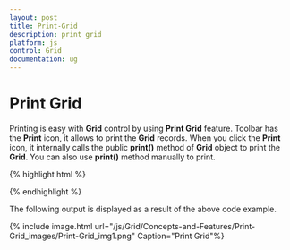 ```yaml
---
layout: post
title: Print-Grid
description: print grid
platform: js
control: Grid
documentation: ug
---
```


# Print Grid

Printing is easy with **Grid** control by using **Print Grid** feature. Toolbar has the **Print** icon, it allows to print the **Grid** records. When you click the **Print** icon, it internally calls the public **print()** method of **Grid** object to print the **Grid**. You can also use **print()** method manually to print.

{% highlight html %}

 <div id="Grid"></div>
    <script type="text/javascript">
        $(function () {
            $("#Grid").ejGrid({
                // the datasource "window.gridData" is referred from jsondata.min.js
                dataSource: window.gridData,
                toolbarSettings:{showToolbar:true,toolbarItems: [ej.Grid.ToolBarItems.PrintGrid]},
                columns: ["OrderID "," CustomerID "," EmployeeID "," Freight"," ShipCity" ," Verified"]
            });
        });
    </script>  


{% endhighlight %}



The following output is displayed as a result of the above code example.

{% include image.html url="/js/Grid/Concepts-and-Features/Print-Grid_images/Print-Grid_img1.png" Caption="Print Grid"%}

